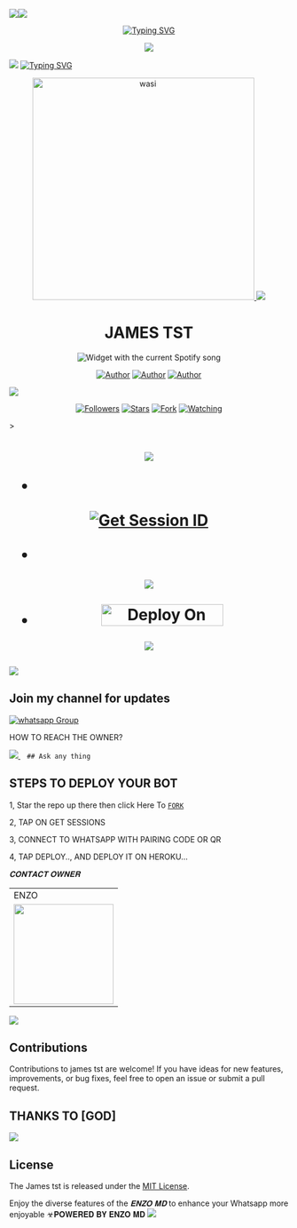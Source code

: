 <a><img src='https://files.catbox.moe/rjkqfo.jpg'/></a><a><img src='https://files.catbox.moe/rjkqfo.jpg'/></a>
<p align="center">
<p align="center">
  <a href="https://git.io/typing-svg"><img src="https://readme-typing-svg.demolab.com?font=EB+Garamond&weight=800&size=28&duration=4000&pause=1000&random=false&width=435&lines=+•★⃝ JAMES TST-★⃝•;MULTI-DEVICE+WHATSAPP+BOT;DEVELOPED+BY+JAMES;RELEASED+DATE+22%2F6%2F2024." alt="Typing SVG" /></a>
 </p>
<p align="center">
 <a><img src='https://files.catbox.moe/rjkqfo.jpg'/></a> <a>
<p align="center">  

<a><img src='https://files.catbox.moe/rjkqfo.jpg'/></a>
<a href="https://git.io/typing-svg"><img src="https://readme-typing-svg.demolab.com?font=Black+Ops+One&size=50&pause=1000&color=1BAFBAFF&center=true&width=910&height=100&lines=JAMES TST" alt="Typing SVG"/></a>

<p align="center">  
  <a href="https://whatsapp.com/channel/0029VaogSY74IBhJWe8b472H">
    <img alt="wasi" height="400" src="https://files.catbox.moe/rjkqfo.jpg">
    <a><img src='https://files.catbox.moe/rjkqfo.jpg'/></a>
   <h1 align="center">JAMES TST</h1>
  </a>
    <div align="center">
  <img src="https://spogit.vercel.app/api?theme=dark&rainbow=true&scan=true" alt="Widget with the current Spotify song"  />
</div>
 
</p>
<p align="center">
<a href="https://github.com/Cheroo51"><img title="Author" src="https://img.shields.io/badge/Cheroo51-black?style=for-the-badge&logo=Github"></a> <a href="https://whatsapp.com/channel/0029VajJTJp2f3ELCm8FN50D"><img title="Author" src="https://img.shields.io/badge/CHANNEL-black?style=for-the-badge&logo=whatsapp"></a> <a href="https://wa.me/254743982206"><img title="Author" src="https://img.shields.io/badge/CHAT US-black?style=for-the-badge&logo=whatsapp"></a>
<p/>
  <a><img src='https://i.imgur.com/LyHic3i.gif'/></a>
<p align="center">
<a href="https://github.com/berabotsmd?tab=followers"><img title="Followers" src="https://img.shields.io/github/followers/Cheroo51?label=Followers&style=social"></a>
<a href="https://github.com/Cheroo51/ENZO-MD/stargazers/"><img title="Stars" src="https://img.shields.io/github/stars/Cheroo51/ENZO-MD?&style=social"></a>
<a href="https://github.com/Cheroo51/ENZO-MD/network/members"><img title="Fork" src="https://img.shields.io/github/forks/Cheroo51/ENZO-MD?style=social"></a>
<a href="https://github.com/Cheroo51/ENZO-MD/watchers"><img title="Watching" src="https://img.shields.io/github/watchers/Cheroo51/ENZO-MD?label=Watching&style=social"></a>
</p>></a>                     

   <h1 align="center"                  



***



<a><img src='https://i.imgur.com/LyHic3i.gif'/></a>
</a></p>
- <br>
<a href='https://enzo-md-sessions-generator-go64.onrender.com' target="_blank"><img alt='Get Session ID' src='https://img.shields.io/badge/Get-Session_ID-100000?style=for-the-badge&logo=scan&logoColor=white&labelColor=black&color=blue'/></a>

- 
<a><img src='https://i.imgur.com/LyHic3i.gif'/></a>

</p>

- <a href="https://dashboard.heroku.com/new?button-url=https://github.com/Cheroo51/ENZO-MD &template=https://github.com/Cheroo51/ENZO-MD"><img title="Deploy On Render" src="https://img.shields.io/badge/DEPLOY ON HEROKU-h?color=yellow&style=for-the-badge&logo=Toyota" width="220" height="38.45"/></a></p>


<a><img src='https://i.imgur.com/LyHic3i.gif'/></a>
</p>
   
##

<a><img src='https://i.imgur.com/LyHic3i.gif'/></a>
## Join my channel for updates
<a href="https://whatsapp.com/channel/0029VaogSY74IBhJWe8b472H" target="_blank">
    <img alt="whatsapp Group" src="https://img.shields.io/badge/ Whatsapp Support Channel -https://whatsapp.com/channel/0029VaogSY74IBhJWe8b472H?style=for-the-badge&logo=whatsapp&logoColor=white" />
  </a>
</p>


HOW TO REACH THE OWNER? 
 
   
   <a href="https://wa.me/2547885016388">
    <img src="https://img.shields.io/badge/WhatsApp-25D366?style=for-the-badge&logo=whatsapp&logoColor=white" />
  </a>&nbsp;&nbsp;
   <a

    ## Ask any thing

</p>

## STEPS TO DEPLOY YOUR BOT


1, Star the repo up there then click Here To  [`FORK`](https://github.com/jtechde/jv1/fork)

2, TAP ON GET SESSIONS



3, CONNECT TO WHATSAPP WITH PAIRING CODE OR QR



4, TAP DEPLOY.., AND DEPLOY IT ON HEROKU...

</p>

*𝐂𝐎𝐍𝐓𝐀𝐂𝐓 𝐎𝐖𝐍𝐄𝐑*

<table>
  <tr>
    <td>ENZO</td>
    
  </tr>
  <tr>
    <td><a href="https://whatsapp.com/channel/0029VaogSY74IBhJWe8b472H"><img src="https://files.catbox.moe/rjkqfo.jpg" width="180"</td>
  </tr>
</table>

</p>

<a><img src='https://files.catbox.moe/rjkqfo.jpg'/></a>
## Contributions


Contributions to james tst are welcome! If you have ideas for new features, improvements, or bug fixes, feel free to open an issue or submit a pull request.
## THANKS TO [GOD]
<a><img src='https://files.catbox.moe/rjkqfo.jpg'/></a>
## License

The James tst is released under the [MIT License](https://opensource.org/licenses/MIT).

Enjoy the diverse features of the *𝐄𝐍𝐙𝐎 𝐌𝐃*  to enhance your Whatsapp more enjoyable ☣𝐏𝐎𝐖𝐄𝐑𝐄𝐃 𝐁𝐘 𝐄𝐍𝐙𝐎 𝐌𝐃
<a><img src='https://files.catbox.moe/rjkqfo.jpg'/></a>
